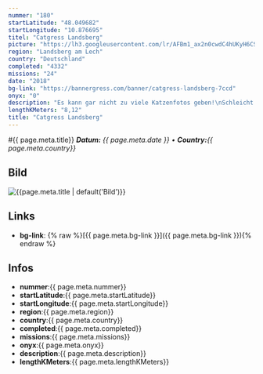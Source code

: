 ```yaml
---
nummer: "180"
startLatitude: "48.049682"
startLongitude: "10.876695"
titel: "Catgress Landsberg"
picture: "https://lh3.googleusercontent.com/lr/AFBm1_ax2n0cwdC4hUKyH6CSeX6yU1679DIZXqlQC0Cs7t5Olg41D2rmlTJNZOUjeDa2tug_pxlWESkA_5tL2wd6whHzmtziZ5KfT1BtMOU_eQPk7IwuimRjC3a3oJRysLMZBWr5aNWO91p0ROxsYY-lOZWjhZX2EIYo-kYA_Xi7eJ8q2UUx_NZUOaTZMYxUT9mg2NjEX0uS4SOiTU4R-56iJtFLDOySoyBOVkmcoft8ftJBA7Q9dwrEABYNHFd-8mmiWA3llQFCPOQvUFfeo6LrALLLD_Sm7Cb2imPoUpyXA-r84vpe2FFvvnAUJKHkCRSvqsNYP43faAwA-0hOtcWOeUNL6gJhYq8gofJ1lf_isAiwq-9Cox2ZEzl5UTEiZACG5Ee96_ZaLGBIknJBP0MddgYV2JyPrn7PegWdcE_46OL1gNNvBNVKC9nwzpf2VdesizFtRH1AGgZsts7DMaaV8RBTJj7YMNRGqoSuno0meIxymQnYTGE_23k3BZqQQosN2hm25wyIU3jEmDclUsqlXOcUcMws_moOJFx9neDqgS5IgptrK_7uoN5PMIEZr2ezDS5Fz0sQaBkepo03yLW-toMFMSI8uSqjW9EKC35Zba8V7QUtLnz_wsVkgAXe0FKl8b235PJmsh8HhTBlAG8ZbhJoJeoPwMOg01miZmGvUS7eJoUaLeM8vytbtGaY_rwC0gvkAAVNjZo8af159tPWM5na_pxMocgVy1wv62fvDLnoWixaUd29hoJsLiFZj87VrIDncOJ8btIEl0mNOfWePhdrj6XeqPIKlWyedUaDxzwFe-av5mlrV0E7MTMxgXsAFgpwunuknQvNXWfx6fGQojP0BOmJwgKxSLhR"
region: "Landsberg am Lech"
country: "Deutschland"
completed: "4332"
missions: "24"
date: "2018"
bg-link: "https://bannergress.com/banner/catgress-landsberg-7ccd"
onyx: "0"
description: "Es kann gar nicht zu viele Katzenfotos geben!\nSchleicht auf Katzenpfoten durch die Landsberger Altstadt. \nDas Catgress Mosaik besteht aus 24 Einzelmissionen (Hack/Passphrase)"
lengthKMeters: "8,12"
title: "Catgress Landsberg"
---
```


#{{ page.meta.title}}
_**Datum:** {{ page.meta.date }} • **Country:**{{ page.meta.country}}_

## Bild
![{{page.meta.title | default('Bild')}}]({{page.meta.picture}})

## Links
- **bg-link**: {% raw %}[{{ page.meta.bg-link }}]({{ page.meta.bg-link }}){% endraw %}

## Infos
- **nummer**:{{ page.meta.nummer}}
- **startLatitude**:{{ page.meta.startLatitude}}
- **startLongitude**:{{ page.meta.startLongitude}}
- **region**:{{ page.meta.region}}
- **country**:{{ page.meta.country}}
- **completed**:{{ page.meta.completed}}
- **missions**:{{ page.meta.missions}}
- **onyx**:{{ page.meta.onyx}}
- **description**:{{ page.meta.description}}
- **lengthKMeters**:{{ page.meta.lengthKMeters}}

